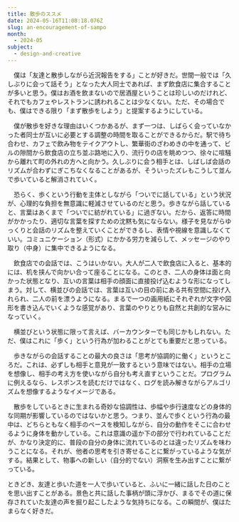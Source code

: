 ```yaml
---
title: 散歩のススメ
date: 2024-05-16T11:08:18.076Z
slug: an-encouragement-of-sampo
month:
  - 2024-05
subject:
  - design-and-creative
---
```

　僕は「友達と散歩しながら近況報告をする」ことが好きだ。世間一般では「久しぶりに会って話そう」となった大人同士であれば、まず飲食店に集合することが多いと思う。僕はお酒を飲まないので居酒屋ということは珍しいのだけれど、それでもカフェやレストランに誘われることは少なくない。ただ、その場合でも、僕はできる限り「まず散歩をしよう」と提案するようにしている。



　僕が散歩を好きな理由はいくつかあるが、まず一つは、しばらく会っていなかった者同士が互いに必要とする調整の時間を取ることができるからだ。駅で待ち合わせ、カフェで飲み物をテイクアウトし、繁華街のざわめきの中を通って、ビルの隙間から飲食店の立ち並ぶ路地に入り、流行りの店を眺めつつ、徐々に喧騒から離れて町の外れの方へと向かう。久しぶりに会う相手とは、しばしば会話のリズムが合わずにぎこちなくなることがあるが、そういったズレもこうして並んで歩いていると解消されていく。

　恐らく、歩くという行動を主体としながら「ついでに話している」という状況が、心理的な負担を無意識に軽減させているのだと思う。歩きながら話していると、言葉はあくまで「ついでに紡がれている」に過ぎない。だから、返答に時間がかかったり、適切な言葉を探すための沈黙も気にならない。様子を見ながらゆっくりと会話のリズムを整えていくことができるし、表情や視線を意識しなくていい。コミュニケーション（形式）にかかる労力を減らして、メッセージのやり取り（中身）に集中できるようになる。



　飲食店での会話では、こうはいかない。大人が二人で飲食店に入ると、基本的には、机を挟んで向かい合って座ることになる。このとき、二人の身体は面と向かった状態となり、互いの言葉は相手の顔面に直接投げ込むような形になってしまう。対して、横並びの会話では、言葉は互いの目の前にある共有空間に投げ入れられ、二人の前を漂うようになる。まるで一つの画用紙にそれぞれが文字や図形を書き込んでいくような感覚があり、言葉のやりとりも自然と共創的な営みになっていく。



　横並びという状態に限って言えば、バーカウンターでも同じかもしれない。ただ、僕はこれに「歩く」という行為が加わることがとても重要だと思っている。

　歩きながらの会話することの最大の良さは「思考が協調的に働く」というところだ。これは、必ずしも相手と意見が一致するという意味ではない。相手の立場を想像し、相手の考え方を使いながら自分も考え直すということだ。プログラムに例えるなら、レスポンスを読むだけではなく、ログを読み解きながらアルゴリズムを想像するようなイメージである。

　散歩をしているときに生まれる奇妙な協調性は、歩幅や歩行速度などの身体的な同期が影響しているのではないかと思う。つまり、並んで歩くという行為の最中は、どちらともなく相手のペースを検知しながら、自分の動作をそこに合わせるように身体を動かしている。これは意識の遥か下の部分で行われていることだが、かなり決定的に、普段の自分の身体に流れているのとは違ったリズムを味わうことになる。それが、他者の思考を引き寄せることに繋がっているような気がする。結果として、物事への新しい（自分的でない）洞察を生み出すことに繋がっている。



ときどき、友達と歩いた道を一人で歩いていると、ふいに一緒に話した日のことを思い出すことがある。景色と共に話した事柄が頭に浮かび、まるでその道に保存されていた友達の声を掘り起こしたような気持ちになる。この瞬間が、僕はたまらなく好きだ。